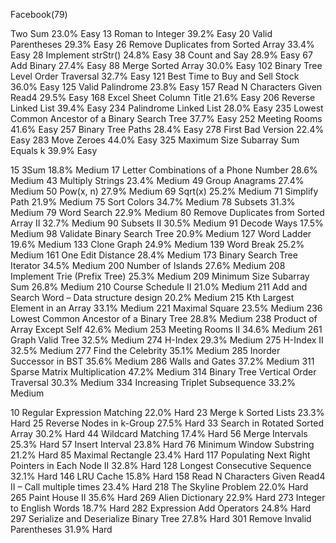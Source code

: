 Facebook(79)


   Two Sum 23.0% Easy
13 Roman to Integer 39.2% Easy
20 Valid Parentheses 29.3% Easy
26 Remove Duplicates from Sorted Array 33.4% Easy
28 Implement strStr() 24.8% Easy
38 Count and Say 28.9% Easy
67 Add Binary 27.4% Easy
88 Merge Sorted Array 30.0% Easy
102 Binary Tree Level Order Traversal 32.7% Easy
121 Best Time to Buy and Sell Stock 36.0% Easy
125 Valid Palindrome 23.8% Easy
157 Read N Characters Given Read4 29.5% Easy
168 Excel Sheet Column Title 21.6% Easy
206 Reverse Linked List 39.4% Easy
234 Palindrome Linked List 28.0% Easy
235 Lowest Common Ancestor of a Binary Search Tree 37.7% Easy
252 Meeting Rooms 41.6% Easy
257 Binary Tree Paths 28.4% Easy
278 First Bad Version 22.4% Easy
283 Move Zeroes 44.0% Easy
325 Maximum Size Subarray Sum Equals k 39.9% Easy


15 3Sum 18.8% Medium
17 Letter Combinations of a Phone Number 28.6% Medium
43 Multiply Strings 23.4% Medium
49 Group Anagrams 27.4% Medium
50 Pow(x, n) 27.9% Medium
69 Sqrt(x) 25.2% Medium
71 Simplify Path 21.9% Medium
75 Sort Colors 34.7% Medium
78 Subsets 31.3% Medium
79 Word Search 22.9% Medium
80 Remove Duplicates from Sorted Array II 32.7% Medium
90 Subsets II 30.5% Medium
91 Decode Ways 17.5% Medium
98 Validate Binary Search Tree 20.9% Medium
127 Word Ladder 19.6% Medium
133 Clone Graph 24.9% Medium
139 Word Break 25.2% Medium
161 One Edit Distance 28.4% Medium
173 Binary Search Tree Iterator 34.5% Medium
200 Number of Islands 27.6% Medium
208 Implement Trie (Prefix Tree) 25.3% Medium
209 Minimum Size Subarray Sum 26.8% Medium
210 Course Schedule II 21.0% Medium
211 Add and Search Word – Data structure design 20.2% Medium
215 Kth Largest Element in an Array 33.1% Medium
221 Maximal Square 23.5% Medium
236 Lowest Common Ancestor of a Binary Tree 28.8% Medium
238 Product of Array Except Self 42.6% Medium
253 Meeting Rooms II 34.6% Medium
261 Graph Valid Tree 32.5% Medium
274 H-Index 29.3% Medium
275 H-Index II 32.5% Medium
277 Find the Celebrity 35.1% Medium
285 Inorder Successor in BST 35.6% Medium
286 Walls and Gates 37.2% Medium
311 Sparse Matrix Multiplication 47.2% Medium
314 Binary Tree Vertical Order Traversal 30.3% Medium
334 Increasing Triplet Subsequence 33.2% Medium


10 Regular Expression Matching 22.0% Hard
23 Merge k Sorted Lists 23.3% Hard
25 Reverse Nodes in k-Group 27.5% Hard
33 Search in Rotated Sorted Array 30.2% Hard
44 Wildcard Matching 17.4% Hard
56 Merge Intervals 25.3% Hard
57 Insert Interval 23.8% Hard
76 Minimum Window Substring 21.2% Hard
85 Maximal Rectangle 23.4% Hard
117 Populating Next Right Pointers in Each Node II 32.8% Hard
128 Longest Consecutive Sequence 32.1% Hard
146 LRU Cache 15.8% Hard
158 Read N Characters Given Read4 II – Call multiple times 23.4% Hard
218 The Skyline Problem 22.0% Hard
265 Paint House II 35.6% Hard
269 Alien Dictionary 22.9% Hard
273 Integer to English Words 18.7% Hard
282 Expression Add Operators 24.8% Hard
297 Serialize and Deserialize Binary Tree 27.8% Hard
301 Remove Invalid Parentheses 31.9% Hard